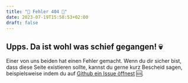 ```yaml
---
title: "🛑 Fehler 404 🛑"
date: 2023-07-19T15:58:53+02:00
draft: false
---
```

## Upps. Da ist wohl was schief gegangen! 💀

Einer von uns beiden hat einen Fehler gemacht. Wenn du dir sicher bist, dass diese Seite existieren sollte, kannst du gerne kurz Bescheid sagen, beispielsweise indem du auf [Github ein Issue öffnest](https://github.com/peboettch/boettcher.schule/issues) 🆘.